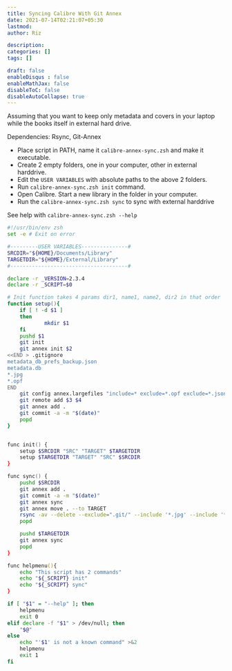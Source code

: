 ```yaml
---
title: Syncing Calibre With Git Annex
date: 2021-07-14T02:21:07+05:30
lastmod: 
author: Riz

description: 
categories: []
tags: []

draft: false
enableDisqus : false
enableMathJax: false
disableToC: false
disableAutoCollapse: true
---
```


Assuming that you want to keep only metadata and covers in your laptop while the books itself in external hard drive.

Dependencies: Rsync, Git-Annex

- Place script in PATH, name it `calibre-annex-sync.zsh` and make it executable.
- Create 2 empty folders, one in your computer, other in external harddrive.
- Edit the `USER VARIABLES` with absolute paths to the above 2 folders.
- Run `calibre-annex-sync.zsh init` command.
- Open Calibre. Start a new library in the folder in your computer.
- Run the `calibre-annex-sync.zsh sync` to sync with external harddrive

See help with `calibre-annex-sync.zsh --help`

```zsh
#!/usr/bin/env zsh
set -e # Exit on error

#---------USER VARIABLES---------------#
SRCDIR="${HOME}/Documents/Library"
TARGETDIR="${HOME}/External/Library"
#--------------------------------------#

declare -r _VERSION=2.3.4
declare -r _SCRIPT=$0

# Init function takes 4 params dir1, name1, name2, dir2 in that order
function setup(){
	if [ ! -d $1 ] 
	then
			mkdir $1
	fi
	pushd $1
	git init
	git annex init $2
<<END > .gitignore
metadata_db_prefs_backup.json
metadata.db
*.jpg
*.opf
END
	git config annex.largefiles "include=* exclude=*.opf exclude=*.json exclude=*.db exclude=*.jpg"
	git remote add $3 $4 
	git annex add . 
	git commit -a -m "$(date)" 
	popd
}


func init() {
	setup $SRCDIR "SRC" "TARGET" $TARGETDIR
	setup $TARGETDIR "TARGET" "SRC" $SRCDIR
}

func sync() {
	pushd $SRCDIR
	git annex add . 
	git commit -a -m "$(date)" 
	git annex sync 
	git annex move . --to TARGET 
	rsync -av --delete --exclude=".git/" --include '*.jpg' --include '*.opf' --include 'metadata*' --include="*/" --exclude="*"  . $TARGETDIR 
	popd

	pushd $TARGETDIR
	git annex sync 
	popd
}

func helpmenu(){
	echo "This script has 2 commands"
	echo "${_SCRIPT} init"
	echo "${_SCRIPT} sync"
}

if [ "$1" = "--help" ]; then
    helpmenu
    exit 0
elif declare -f "$1" > /dev/null; then
    "$@"
else
    echo "'$1' is not a known command" >&2
    helpmenu
    exit 1
fi
```